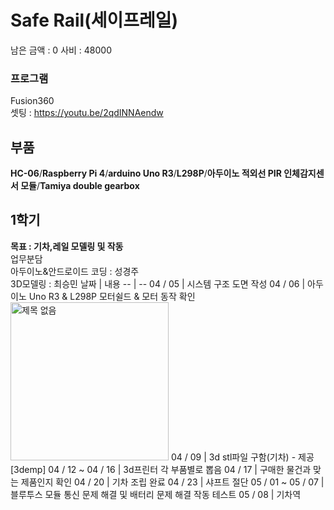 # Safe Rail(세이프레일)
남은 금액 : 0
사비 : 48000
### 프로그램
Fusion360   
셋팅 : https://youtu.be/2qdINNAendw
## 부품
__HC-06__/__Raspberry Pi 4__/__arduino Uno R3__/__L298P__/__아두이노 적외선 PIR 인체감지센서 모듈__/__Tamiya double gearbox__
## 1학기
**목표 : 기차,레일 모델링 및 작동**  
업무분담  
아두이노&안드로이드 코딩 : 성경주  
3D모델링 : 최승민
날짜 | 내용
-- | --
04 / 05 | 시스템 구조 도면 작성
04 / 06 | 아두이노 Uno R3 & L298P 모터쉴드 & 모터 동작 확인<br>  <img width="253" alt="제목 없음" src="https://user-images.githubusercontent.com/56481147/115044853-e11d0280-9f10-11eb-81de-1601605df807.png">
04 / 09 | 3d stl파일 구함(기차) - 제공[3demp]
04 / 12 ~  04 / 16 | 3d프린터 각 부품별로 뽑음
04 / 17 | 구매한 물건과 맞는 제품인지 확인
04 / 20 | 기차 조립 완료
04 / 23 | 샤프트 절단 
05 / 01 ~ 05 / 07 | 블루투스 모듈 통신 문제 해결 및 배터리 문제 해결 작동 테스트
05 / 08 | 기차역 
